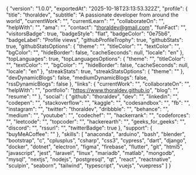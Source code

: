 {
  "version": "1.0.0",
  "exportedAt": "2025-10-18T23:13:53.322Z",
  "profile": {
    "title": "thoraldev",
    "subtitle": "A passionate developer from around the world",
    "currentWork": "",
    "currentLearn": "",
    "collaborateOn": "",
    "helpWith": "",
    "ama": "",
    "contact": "thoraldev@gmail.com",
    "funFact": "",
    "visitorsBadge": true,
    "badgeStyle": "flat",
    "badgeColor": "0e75b6",
    "badgeLabel": "Profile views",
    "githubProfileTrophy": true,
    "githubStats": true,
    "githubStatsOptions": {
      "theme": "",
      "titleColor": "",
      "textColor": "",
      "bgColor": "",
      "hideBorder": false,
      "cacheSeconds": null,
      "locale": "en"
    },
    "topLanguages": true,
    "topLanguagesOptions": {
      "theme": "",
      "titleColor": "",
      "textColor": "",
      "bgColor": "",
      "hideBorder": false,
      "cacheSeconds": null,
      "locale": "en"
    },
    "streakStats": true,
    "streakStatsOptions": {
      "theme": ""
    },
    "devDynamicBlogs": false,
    "mediumDynamicBlogs": false,
    "rssDynamicBlogs": false
  },
  "links": {
    "currentWork": "",
    "collaborateOn": "",
    "helpWith": "",
    "portfolio": "https://www.thoraldev.github.io",
    "blog": "",
    "resume": ""
  },
  "social": {
    "github": "thoraldev",
    "dev": "",
    "linkedin": "",
    "codepen": "",
    "stackoverflow": "",
    "kaggle": "",
    "codesandbox": "",
    "fb": "",
    "instagram": "",
    "twitter": "thoraldev",
    "dribbble": "",
    "behance": "",
    "medium": "",
    "youtube": "",
    "codechef": "",
    "hackerrank": "",
    "codeforces": "",
    "leetcode": "",
    "topcoder": "",
    "hackerearth": "",
    "geeks_for_geeks": "",
    "discord": "",
    "rssurl": "",
    "twitterBadge": true
  },
  "support": {
    "buyMeACoffee": ""
  },
  "skills": [
    "anaconda",
    "arduino",
    "bash",
    "blender",
    "bootstrap",
    "c",
    "cplusplus",
    "csharp",
    "css3",
    "cypress",
    "dart",
    "django",
    "docker",
    "dotnet",
    "electron",
    "figma",
    "firebase",
    "flutter",
    "git",
    "html5",
    "javascript",
    "jest",
    "laravel",
    "linux",
    "mariadb",
    "matlab",
    "mongodb",
    "mysql",
    "nextjs",
    "nodejs",
    "postgresql",
    "qt",
    "react",
    "reactnative",
    "sculpin",
    "seaborn",
    "tailwind",
    "typescript",
    "vuejs",
    "vuepress"
  ]
}
